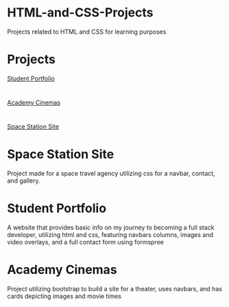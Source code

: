 # HTML-and-CSS-Projects
Projects related to HTML and CSS for learning purposes
# Projects
[Student Portfolio](Student-Portfolio/student_portfolio.html)
#
[Academy Cinemas](bootstrap4_project/academy-cinemas.html)
#
[Space Station Site](Project/index.html)
#
#
# Space Station Site
Project made for a space travel agency utilizing css for a navbar, contact, and gallery.
# Student Portfolio
A website that provides basic info on my journey to becoming a full stack developer, utilizing html and css, featuring navbars columns, images and video overlays, and a full contact form using formspree
# Academy Cinemas
Project utilizing bootstrap to build a site for a theater, uses navbars, and has cards depicting images and movie times
